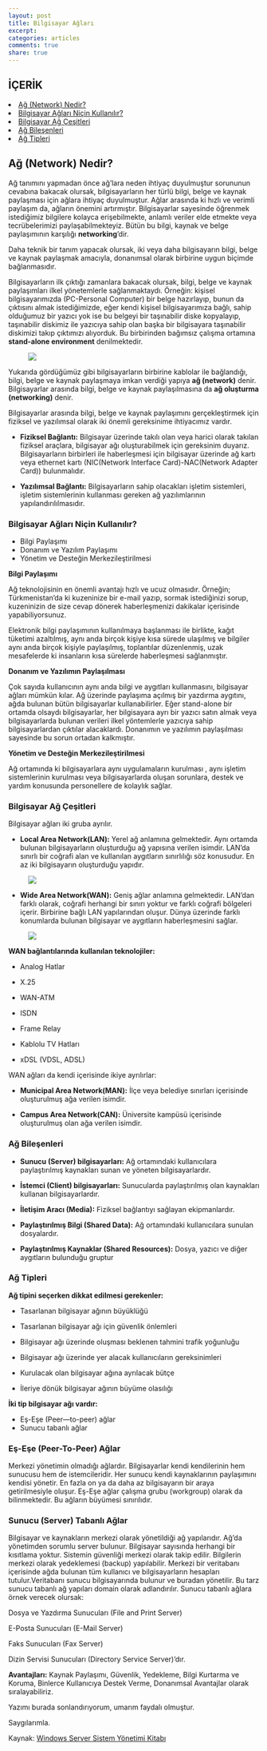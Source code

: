 ```yaml
---
layout: post
title: Bilgisayar Ağları
excerpt:
categories: articles
comments: true
share: true
---
```

<span></span>

## İÇERİK

<li> <a href="#ag-nedir">Ağ (Network) Nedir?</a></li>
<li> <a href="#nicin-kullanilir">Bilgisayar Ağları Niçin Kullanılır?</a> </li>
<li> <a href="#ag-cesitleri">Bilgisayar Ağ Çeşitleri</a> </li>
<li> <a href="#ag-bilesenleri">Ağ Bileşenleri</a></li>
<li> <a href="#ag-tipleri">Ağ Tipleri</a></li>



## <a id="ag-nedir">Ağ (Network) Nedir?</a>

Ağ tanımını yapmadan önce ağ’lara neden ihtiyaç duyulmuştur sorununun cevabına bakacak olursak, bilgisayarların her türlü bilgi, belge ve kaynak paylaşması için ağlara ihtiyaç duyulmuştur.  Ağlar arasında ki hızlı ve verimli paylaşım da, ağların önemini artırmıştır. Bilgisayarlar sayesinde öğrenmek istediğimiz bilgilere kolayca erişebilmekte, anlamlı veriler elde etmekte veya tecrübelerimizi paylaşabilmekteyiz. Bütün bu bilgi, kaynak ve belge paylaşımının karşılığı **networking**’dir. 

Daha teknik bir tanım yapacak olursak, iki veya daha bilgisayarın bilgi, belge ve kaynak paylaşmak amacıyla, donanımsal olarak birbirine uygun biçimde bağlanmasıdır. 

Bilgisayarların ilk çıktığı zamanlara bakacak olursak, bilgi, belge ve kaynak paylaşımları ilkel yönetemlerle sağlanmaktaydı. Örneğin: kişisel bilgisayarımızda (PC-Personal Computer)  bir belge hazırlayıp, bunun da çıktısını almak istediğimizde, eğer kendi kişisel bilgisayarımıza bağlı, sahip olduğumuz bir yazıcı yok ise bu belgeyi bir taşınabilir diske kopyalayıp, taşınabilir diskimiz ile yazıcıya sahip olan başka bir bilgisayara taşınabilir diskimizi takıp çıktımızı alıyorduk. Bu birbirinden bağımsız çalışma ortamına **stand-alone environment** denilmektedir.


<figure>
        <img src="http://yasinbaran.github.io/images/my-images/bilgisayar-aglari/1.jpg">
</figure>


Yukarıda gördüğümüz gibi bilgisayarların birbirine kablolar ile bağlandığı, bilgi, belge ve kaynak paylaşmaya imkan verdiği yapıya **ağ (network)** denir.  Bilgisayarlar arasında bilgi, belge ve kaynak paylaşılmasına da **ağ oluşturma (networking)** denir.

Bilgisayarlar arasında bilgi, belge ve kaynak paylaşımını gerçekleştirmek için fiziksel ve yazılımsal olarak iki önemli gereksinime ihtiyacımız vardır.

- **Fiziksel Bağlantı:** Bilgisayar üzerinde takılı olan veya harici olarak takılan fiziksel araçlara, bilgisayar ağı oluşturabilmek için gereksinim duyarız. Bilgisayarların birbirleri ile haberleşmesi için bilgisayar üzerinde ağ kartı veya ethernet kartı (NIC(Network Interface Card)-NAC(Network Adapter Card)) bulunmalıdır.

- **Yazılımsal Bağlantı:** Bilgisayarların sahip olacakları işletim sistemleri, işletim sistemlerinin kullanması gereken ağ yazılımlarının yapılandırılılmasıdır.

### <a id="nicin-kullanilir">Bilgisayar Ağları Niçin Kullanılır?</a>

- Bilgi Paylaşımı
- Donanım ve Yazılım Paylaşımı
- Yönetim ve Desteğin Merkezileştirilmesi

**Bilgi Paylaşımı**

Ağ teknolojisinin en önemli avantajı hızlı ve ucuz olmasıdır. Örneğin; Türkmenistan’da ki kuzeninize bir e-mail yazıp, sormak istediğinizi sorup, kuzeninizin de size cevap dönerek haberleşmenizi dakikalar içerisinde yapabiliyorsunuz.

Elektronik bilgi paylaşımının kullanılmaya başlanması ile birlikte, kağıt tüketimi azaltılmış, aynı anda birçok kişiye kısa sürede ulaşılmış ve bilgiler aynı anda birçok kişiyle paylaşılmış, toplantılar düzenlenmiş, uzak mesafelerde ki insanların kısa sürelerde haberleşmesi sağlanmıştır.

**Donanım ve Yazılımın Paylaşılması**

Çok sayıda kullanıcının aynı anda bilgi ve aygıtları kullanmasını, bilgisayar ağları mümkün kılar. Ağ üzerinde paylaşıma açılmış bir yazdırma aygıtını, ağda bulunan bütün bilgisayarlar kullanabilirler. Eğer stand-alone bir ortamda olsaydı bilgisayarlar, her bilgisayara ayrı bir yazıcı satın almak veya bilgisayarlarda bulunan verileri ilkel yöntemlerle yazıcıya sahip bilgisayarlardan çıktılar alacaklardı. Donanımın ve yazılımın paylaşılması sayesinde bu sorun ortadan kalkmıştır.

**Yönetim ve Desteğin Merkezileştirilmesi**

Ağ ortamında ki bilgisayarlara aynı uygulamaların kurulması , aynı işletim sistemlerinin kurulması veya bilgisayarlarda oluşan sorunlara, destek ve yardım konusunda personellere de kolaylık sağlar.


### <a id="ag-cesitleri">Bilgisayar Ağ Çeşitleri</a>

Bilgisayar ağları iki gruba ayrılır.

- **Local Area Network(LAN):** Yerel ağ anlamına gelmektedir. Aynı ortamda bulunan bilgisayarların oluşturduğu ağ yapısına verilen isimdir. LAN’da sınırlı bir coğrafi alan ve kullanılan aygıtların sınırlılığı söz konusudur. En az iki bilgisayarın oluşturduğu yapıdır.     


<figure>
        <img src="http://yasinbaran.github.io/images/my-images/bilgisayar-aglari/2.jpg">
</figure>


- **Wide Area Network(WAN):** Geniş ağlar anlamına gelmektedir. LAN’dan farklı olarak, coğrafi herhangi bir sınırı yoktur ve farklı coğrafi bölgeleri içerir.  Birbirine bağlı LAN yapılarından oluşur. Dünya üzerinde farklı konumlarda bulunan bilgisayar ve aygıtların haberleşmesini sağlar.


<figure>
        <img src="http://yasinbaran.github.io/images/my-images/bilgisayar-aglari/3.jpg">
</figure>


**WAN bağlantılarında kullanılan teknolojiler:**

- Analog Hatlar

- X.25

- WAN-ATM

- ISDN

- Frame Relay

- Kablolu TV Hatları

- xDSL (VDSL, ADSL)

WAN ağları da kendi içerisinde ikiye ayrılırlar:

- **Municipal Area Network(MAN):** İlçe veya belediye sınırları içerisinde oluşturulmuş ağa verilen isimdir.

- **Campus Area Network(CAN):** Üniversite kampüsü içerisinde oluşturulmuş olan ağa verilen isimdir.



### <a id="ag-bilesenleri">Ağ Bileşenleri</a>

- **Sunucu (Server) bilgisayarları:** Ağ ortamındaki kullanıcılara paylaştırılmış kaynakları sunan ve yöneten bilgisayarlardır.

- **İstemci (Client) bilgisayarları:** Sunucularda paylaştırılmış olan kaynakları kullanan bilgisayarlardır.

- **İletişim Aracı (Media):**  Fiziksel bağlantıyı sağlayan ekipmanlardır.

- **Paylaştırılmış Bilgi (Shared Data):** Ağ ortamındaki kullanıcılara sunulan dosyalardır.

- **Paylaştırılmış Kaynaklar (Shared Resources):** Dosya, yazıcı ve diğer aygıtların bulunduğu gruptur



### <a id="ag-tipleri">Ağ Tipleri</a>

**Ağ tipini seçerken dikkat edilmesi gerekenler:**

- Tasarlanan bilgisayar ağının büyüklüğü

- Tasarlanan bilgisayar ağı için güvenlik önlemleri

- Bilgisayar ağı üzerinde oluşması beklenen tahmini trafik yoğunluğu

- Bilgisayar ağı üzerinde yer alacak kullanıcıların gereksinimleri

- Kurulacak olan bilgisayar ağına ayrılacak bütçe

- İleriye dönük bilgisayar ağının büyüme olasılığı

**İki tip bilgisayar ağı vardır:**

- Eş-Eşe (Peer—to-peer) ağlar
- Sunucu tabanlı ağlar

### Eş-Eşe (Peer-To-Peer) Ağlar

Merkezi yönetimin olmadığı ağlardır. Bilgisayarlar kendi kendilerinin hem sunucusu hem de istemcileridir. Her sunucu kendi kaynaklarının paylaşımını kendisi yönetir. En fazla on ya da daha az bilgisayarın bir araya getirilmesiyle oluşur. Eş-Eşe ağlar çalışma grubu (workgroup) olarak da bilinmektedir. Bu ağların büyümesi sınırılıdır.

### Sunucu (Server) Tabanlı Ağlar

Bilgisayar ve kaynakların merkezi olarak yönetildiği ağ yapılarıdır.  Ağ’da yönetimden sorumlu server bulunur. Bilgisayar sayısında herhangi bir kısıtlama yoktur. Sistemin güvenliği merkezi olarak takip edilir. Bilgilerin merkezi olarak yedeklemesi (backup) yapılabilir. Merkezi bir veritabanı içerisinde ağda bulunan tüm kullanıcı ve bilgisayarların hesapları tutulur.Veritabanı sunucu bilgisayarında bulunur ve buradan yönetilir. Bu tarz sunucu tabanlı ağ yapıları domain olarak adlandırılır. Sunucu tabanlı ağlara örnek verecek olursak:

Dosya ve Yazdırma Sunucuları (File and Print Server)

E-Posta Sunucuları (E-Mail Server)

Faks Sunucuları (Fax Server)

Dizin Servisi Sunucuları (Directory Service Server)’dır.

**Avantajları:**
Kaynak Paylaşımı, Güvenlik, Yedekleme, Bilgi Kurtarma ve Koruma, Binlerce Kullanıcıya Destek Verme, Donanımsal Avantajlar olarak sıralayabiliriz.


Yazımı burada sonlandırıyorum, umarım faydalı olmuştur.

Saygılarımla.


Kaynak: [Windows Server Sistem Yönetimi Kitabı](https://www.linkedin.com/pulse/windows-server-sistem-y%C3%B6netimi-cilt-i-kitab%C4%B1m%C4%B1z-%C3%A7ikti-mesut-aladag?published=u) 
